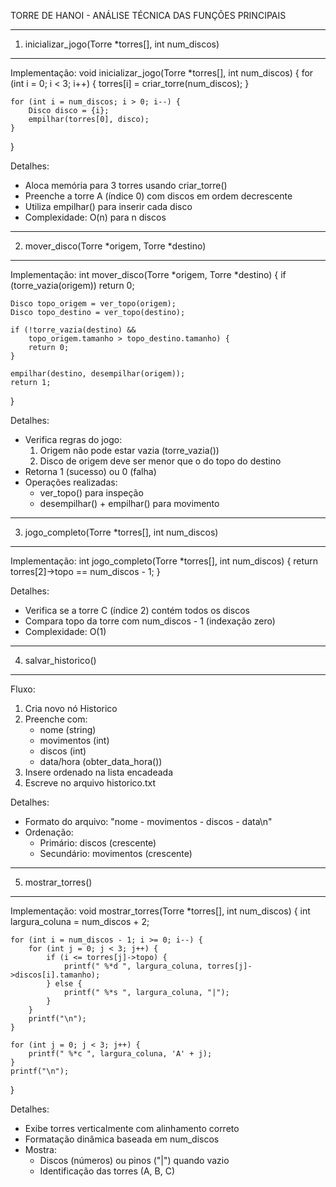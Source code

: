 TORRE DE HANOI - ANÁLISE TÉCNICA DAS FUNÇÕES PRINCIPAIS

-----------------------------------------------------------
1. inicializar_jogo(Torre *torres[], int num_discos)
-----------------------------------------------------------
Implementação:
void inicializar_jogo(Torre *torres[], int num_discos) {
    for (int i = 0; i < 3; i++) {
        torres[i] = criar_torre(num_discos);
    }
    
    for (int i = num_discos; i > 0; i--) {
        Disco disco = {i};
        empilhar(torres[0], disco);
    }
}

Detalhes:
- Aloca memória para 3 torres usando criar_torre()
- Preenche a torre A (índice 0) com discos em ordem decrescente
- Utiliza empilhar() para inserir cada disco
- Complexidade: O(n) para n discos

-----------------------------------------------------------
2. mover_disco(Torre *origem, Torre *destino)
-----------------------------------------------------------
Implementação:
int mover_disco(Torre *origem, Torre *destino) {
    if (torre_vazia(origem)) return 0;
    
    Disco topo_origem = ver_topo(origem);
    Disco topo_destino = ver_topo(destino);
    
    if (!torre_vazia(destino) && 
        topo_origem.tamanho > topo_destino.tamanho) {
        return 0;
    }
    
    empilhar(destino, desempilhar(origem));
    return 1;
}

Detalhes:
- Verifica regras do jogo:
  1. Origem não pode estar vazia (torre_vazia())
  2. Disco de origem deve ser menor que o do topo do destino
- Retorna 1 (sucesso) ou 0 (falha)
- Operações realizadas:
  - ver_topo() para inspeção
  - desempilhar() + empilhar() para movimento

-----------------------------------------------------------
3. jogo_completo(Torre *torres[], int num_discos)
-----------------------------------------------------------
Implementação:
int jogo_completo(Torre *torres[], int num_discos) {
    return torres[2]->topo == num_discos - 1;
}

Detalhes:
- Verifica se a torre C (índice 2) contém todos os discos
- Compara topo da torre com num_discos - 1 (indexação zero)
- Complexidade: O(1)

-----------------------------------------------------------
4. salvar_historico()
-----------------------------------------------------------
Fluxo:
1. Cria novo nó Historico
2. Preenche com:
   - nome (string)
   - movimentos (int)
   - discos (int)
   - data/hora (obter_data_hora())
3. Insere ordenado na lista encadeada
4. Escreve no arquivo historico.txt

Detalhes:
- Formato do arquivo:
  "nome - movimentos - discos - data\n"
- Ordenação:
  - Primário: discos (crescente)
  - Secundário: movimentos (crescente)

-----------------------------------------------------------
5. mostrar_torres()
-----------------------------------------------------------
Implementação:
void mostrar_torres(Torre *torres[], int num_discos) {
    int largura_coluna = num_discos + 2;
    
    for (int i = num_discos - 1; i >= 0; i--) {
        for (int j = 0; j < 3; j++) {
            if (i <= torres[j]->topo) {
                printf(" %*d ", largura_coluna, torres[j]->discos[i].tamanho);
            } else {
                printf(" %*s ", largura_coluna, "|");
            }
        }
        printf("\n");
    }
    
    for (int j = 0; j < 3; j++) {
        printf(" %*c ", largura_coluna, 'A' + j);
    }
    printf("\n");
}

Detalhes:
- Exibe torres verticalmente com alinhamento correto
- Formatação dinâmica baseada em num_discos
- Mostra:
  - Discos (números) ou pinos ("|") quando vazio
  - Identificação das torres (A, B, C)
